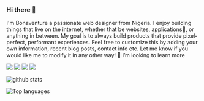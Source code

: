 ### Hi there 👋
I'm Bonaventure
a passionate web designer from Nigeria. 
I enjoy building things that live on the internet, whether that be websites, applications🤔, or anything in between. 
My goal is to always build products that provide pixel-perfect, performant experiences.
Feel free to customize this by adding your own information, recent blog posts, contact info etc. 
Let me know if you would like me to modify it in any other way!
👯 I’m looking to learn more

<img src="https://img.shields.io/badge/-HTML-e34f26?logo=html5&logoColor=fff"> 
<img src="https://img.shields.io/badge/-CSS3-1572B6?logo=CSS3&logoColor=fff">
<img src="https://img.shields.io/badge/-FACEBOOK-0866FF?logo=FACEBOOK&logoColor=fff">
<img src="https://img.shields.io/badge/-YOUTUBE-FF0000?logo=YOUTUBE&logoColor=fff">

![github stats](https://github-readme-stats.vercel.app/api?username=santexbona&count_private=true&show_icons=true&theme=radical)

![Top languages](https://github-readme-stats.vercel.app/api/top-langs/?username=SANTEXBONA&show_icons=true&theme=radical)

